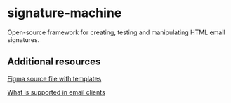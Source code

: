 # signature-machine
Open-source framework for creating, testing and manipulating HTML email signatures.


## Additional resources
[Figma source file with templates](https://www.figma.com/file/sfdqw5oO2CQ3TR79B0sTKV/Signature-Machine?type=design&node-id=0%3A1&mode=design&t=c1XvPaZ5wW5xxVQv-1
)

[What is supported in email clients](https://www.caniemail.com/)
